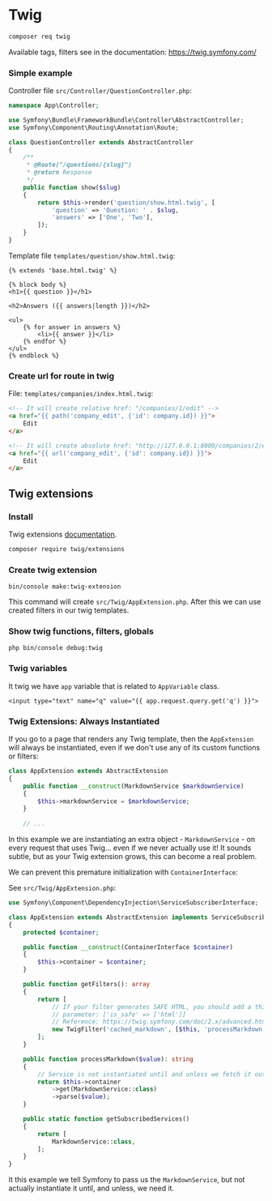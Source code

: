 # Twig

```bash
composer req twig
```

Available tags, filters see in the documentation: https://twig.symfony.com/

### Simple example

Controller file `src/Controller/QuestionController.php`:

```php
namespace App\Controller;

use Symfony\Bundle\FrameworkBundle\Controller\AbstractController;
use Symfony\Component\Routing\Annotation\Route;

class QuestionController extends AbstractController
{
    /**
     * @Route("/questions/{slug}")
     * @return Response
     */
    public function show($slug)
    {
        return $this->render('question/show.html.twig', [
            'question' => 'Question: ' . $slug,
            'answers' => ['One', 'Two'],
        ]);
    }
}
```
Template file `templates/question/show.html.twig`:

```twig
{% extends 'base.html.twig' %}

{% block body %}
<h1>{{ question }}</h1>

<h2>Answers ({{ answers|length }})</h2>

<ul>
    {% for answer in answers %}
        <li>{{ answer }}</li>
    {% endfor %}
</ul>
{% endblock %}
```

### Create url for route in twig

File: `templates/companies/index.html.twig`:

```html
<!-- It will create relative href: "/companies/1/edit" -->
<a href="{{ path('company_edit', {'id': company.id}) }}">
    Edit
</a>

<!-- It will create absolute href: "http://127.0.0.1:8000/companies/2/edit" -->
<a href="{{ url('company_edit', {'id': company.id}) }}">
    Edit
</a>
```

## Twig extensions

### Install

Twig extensions [documentation](http://twig-extensions.readthedocs.io/en/latest/).

```bash
composer require twig/extensions
```

### Create twig extension

```
bin/console make:twig-extension
```

This command will create `src/Twig/AppExtension.php`.
After this we can use created filters in our twig templates.

### Show twig functions, filters, globals

```
php bin/console debug:twig
```

### Twig variables

It twig we have `app` variable that is related to `AppVariable` class.

```
<input type="text" name="q" value="{{ app.request.query.get('q') }}">
```

### Twig Extensions: Always Instantiated

If you go to a page that renders any Twig template, then the `AppExtension` will always be instantiated, 
even if we don't use any of its custom functions or filters:

```php
class AppExtension extends AbstractExtension
{
    public function __construct(MarkdownService $markdownService)
    {
        $this->markdownService = $markdownService;
    }
    
    // ...
```

In this example we are instantiating an extra object - `MarkdownService` - on every request that uses Twig... 
even if we never actually use it! It sounds subtle, but as your Twig extension grows, 
this can become a real problem.

We can prevent this premature initialization with `ContainerInterface`:

See `src/Twig/AppExtension.php`:

```php
use Symfony\Component\DependencyInjection\ServiceSubscriberInterface;

class AppExtension extends AbstractExtension implements ServiceSubscriberInterface
{
    protected $container;

    public function __construct(ContainerInterface $container)
    {
        $this->container = $container;
    }

    public function getFilters(): array
    {
        return [
            // If your filter generates SAFE HTML, you should add a third
            // parameter: ['is_safe' => ['html']]
            // Reference: https://twig.symfony.com/doc/2.x/advanced.html#automatic-escaping
            new TwigFilter('cached_markdown', [$this, 'processMarkdown'], ['is_safe' => ['html']]),
        ];
    }

    public function processMarkdown($value): string
    {
        // Service is not instantiated until and unless we fetch it out of this container
        return $this->container
            ->get(MarkdownService::class)
            ->parse($value);
    }

    public static function getSubscribedServices()
    {
        return [
            MarkdownService::class,
        ];
    }
}
```

It this example we tell Symfony to pass us the `MarkdownService`, 
but not actually instantiate it until, and unless, we need it. 
